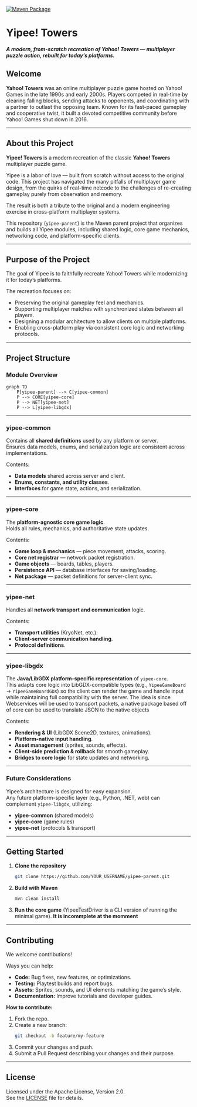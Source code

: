 [![Maven Package](https://github.com/blakbro2k/Yipee/actions/workflows/maven-publish.yml/badge.svg)](https://github.com/blakbro2k/Yipee/actions/workflows/maven-publish.yml)  
# Yipee! Towers  
**_A modern, from-scratch recreation of Yahoo! Towers — multiplayer puzzle action, rebuilt for today’s platforms._**

## Welcome

**Yahoo! Towers** was an online multiplayer puzzle game hosted on Yahoo! Games in the late 1990s and early 2000s. Players competed in real-time by clearing falling blocks, sending attacks to opponents, and coordinating with a partner to outlast the opposing team. Known for its fast-paced gameplay and cooperative twist, it built a devoted competitive community before Yahoo! Games shut down in 2016.

---

## About this Project

**Yipee! Towers** is a modern recreation of the classic **Yahoo! Towers** multiplayer puzzle game.

Yipee is a labor of love — built from scratch without access to the original code. This project has navigated the many pitfalls of multiplayer game design, from the quirks of real-time netcode to the challenges of re-creating gameplay purely from observation and memory.

The result is both a tribute to the original and a modern engineering exercise in cross-platform multiplayer systems.

This repository (`yipee-parent`) is the Maven parent project that organizes and builds all Yipee modules, including shared logic, core game mechanics, networking code, and platform-specific clients.

---

## Purpose of the Project

The goal of Yipee is to faithfully recreate Yahoo! Towers while modernizing it for today’s platforms.

The recreation focuses on:
- Preserving the original gameplay feel and mechanics.
- Supporting multiplayer matches with synchronized states between all players.
- Designing a modular architecture to allow clients on multiple platforms.
- Enabling cross-platform play via consistent core logic and networking protocols.

---

## Project Structure

### Module Overview

```mermaid
graph TD
    P[yipee-parent] --> C[yipee-common]
    P --> CORE[yipee-core]
    P --> NET[yipee-net]
    P --> L[yipee-libgdx]
```

---

### **yipee-common**
Contains all **shared definitions** used by any platform or server.  
Ensures data models, enums, and serialization logic are consistent across implementations.

Contents:
- **Data models** shared across server and client.
- **Enums, constants, and utility classes**.
- **Interfaces** for game state, actions, and serialization.

---

### **yipee-core**
The **platform-agnostic core game logic**.  
Holds all rules, mechanics, and authoritative state updates.

Contents:
- **Game loop & mechanics** — piece movement, attacks, scoring.
- **Core net registrar** — network packet registration.
- **Game objects** — boards, tables, players.
- **Persistence API** — database interfaces for saving/loading.
- **Net package** — packet definitions for server-client sync.

---

### **yipee-net**
Handles all **network transport and communication** logic.

Contents:
- **Transport utilities** (KryoNet, etc.).
- **Client-server communication handling**.
- **Protocol definitions**.

---

### **yipee-libgdx**
The **Java/LibGDX platform-specific representation** of `yipee-core`.  
This adapts core logic into LibGDX-compatible types (e.g., `YipeeGameBoard` → `YipeeGameBoardGDX`) so the client can render the game and handle input while maintaining full compatibility with the server.
The idea is since Webservices will be used to transport packets, a native package based off of core can be used to translate JSON to the native objects

Contents:
- **Rendering & UI** (LibGDX Scene2D, textures, animations).
- **Platform-native input handling**.
- **Asset management** (sprites, sounds, effects).
- **Client-side prediction & rollback** for smooth gameplay.
- **Bridges to core logic** for state updates and networking.

---

### **Future Considerations**
Yipee’s architecture is designed for easy expansion.  
Any future platform-specific layer (e.g., Python, .NET, web) can complement `yipee-libgdx`, utilizing:
- **yipee-common** (shared models)
- **yipee-core** (game rules)
- **yipee-net** (protocols & transport)

---

## Getting Started

1. **Clone the repository**
   ```bash
   git clone https://github.com/YOUR_USERNAME/yipee-parent.git
   ```
2. **Build with Maven**
   ```bash
   mvn clean install
   ```
3. **Run the core game** (YipeeTestDriver is a CLI version of running the minimal game).
   **It is incommplete at the momment**

---

## Contributing

We welcome contributions!

Ways you can help:
- **Code:** Bug fixes, new features, or optimizations.
- **Testing:** Playtest builds and report bugs.
- **Assets:** Sprites, sounds, and UI elements matching the game’s style.
- **Documentation:** Improve tutorials and developer guides.

**How to contribute:**
1. Fork the repo.
2. Create a new branch:
   ```bash
   git checkout -b feature/my-feature
   ```
3. Commit your changes and push.
4. Submit a Pull Request describing your changes and their purpose.

---

## License

Licensed under the Apache License, Version 2.0.  
See the [LICENSE](LICENSE) file for details.
